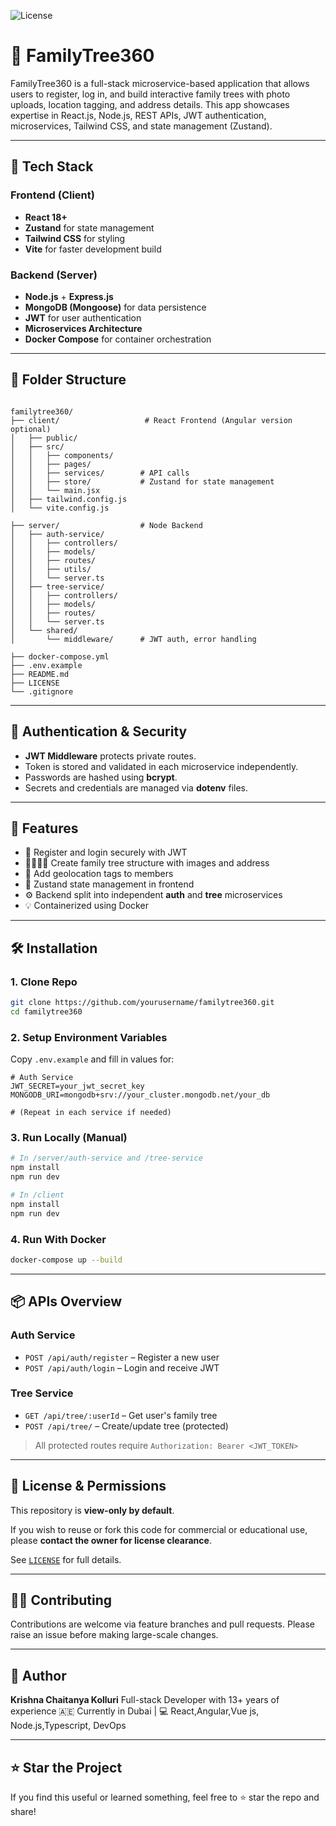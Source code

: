 

![License](https://img.shields.io/badge/license-Restricted--View--Only-red)

# 🌳 FamilyTree360

FamilyTree360 is a full-stack microservice-based application that allows users to register, log in, and build interactive family trees with photo uploads, location tagging, and address details. This app showcases expertise in React.js, Node.js, REST APIs, JWT authentication, microservices, Tailwind CSS, and state management (Zustand).

---

## 🚀 Tech Stack

### Frontend (Client)
- **React 18+**
- **Zustand** for state management
- **Tailwind CSS** for styling
- **Vite** for faster development build

### Backend (Server)
- **Node.js** + **Express.js**
- **MongoDB (Mongoose)** for data persistence
- **JWT** for user authentication
- **Microservices Architecture**
- **Docker Compose** for container orchestration

---

## 📂 Folder Structure

```

familytree360/
├── client/                   # React Frontend (Angular version optional)
│   ├── public/
│   ├── src/
│   │   ├── components/
│   │   ├── pages/
│   │   ├── services/        # API calls
│   │   ├── store/           # Zustand for state management
│   │   └── main.jsx
│   ├── tailwind.config.js
│   └── vite.config.js

├── server/                  # Node Backend
│   ├── auth-service/
│   │   ├── controllers/
│   │   ├── models/
│   │   ├── routes/
│   │   ├── utils/
│   │   └── server.ts
│   ├── tree-service/
│   │   ├── controllers/
│   │   ├── models/
│   │   ├── routes/
│   │   └── server.ts
│   └── shared/
│       └── middleware/      # JWT auth, error handling

├── docker-compose.yml
├── .env.example
├── README.md
├── LICENSE
└── .gitignore

````

---

## 🔐 Authentication & Security

- **JWT Middleware** protects private routes.
- Token is stored and validated in each microservice independently.
- Passwords are hashed using **bcrypt**.
- Secrets and credentials are managed via **dotenv** files.

---

## 🧰 Features

- 🔐 Register and login securely with JWT
- 👨‍👩‍👧‍👦 Create family tree structure with images and address
- 📍 Add geolocation tags to members
- 🧠 Zustand state management in frontend
- ⚙️ Backend split into independent **auth** and **tree** microservices
- 💡 Containerized using Docker

---

## 🛠️ Installation

### 1. Clone Repo

```bash
git clone https://github.com/yourusername/familytree360.git
cd familytree360
````

### 2. Setup Environment Variables

Copy `.env.example` and fill in values for:

```env
# Auth Service
JWT_SECRET=your_jwt_secret_key
MONGODB_URI=mongodb+srv://your_cluster.mongodb.net/your_db

# (Repeat in each service if needed)
```

### 3. Run Locally (Manual)

```bash
# In /server/auth-service and /tree-service
npm install
npm run dev

# In /client
npm install
npm run dev
```

### 4. Run With Docker

```bash
docker-compose up --build
```

---

## 📦 APIs Overview

### Auth Service

* `POST /api/auth/register` – Register a new user
* `POST /api/auth/login` – Login and receive JWT

### Tree Service

* `GET /api/tree/:userId` – Get user's family tree
* `POST /api/tree/` – Create/update tree (protected)

> All protected routes require `Authorization: Bearer <JWT_TOKEN>`

---

## 👮 License & Permissions

This repository is **view-only by default**.

If you wish to reuse or fork this code for commercial or educational use, please **contact the owner for license clearance**.

See [`LICENSE`](./LICENSE) for full details.

---

## 🙋‍♂️ Contributing

Contributions are welcome via feature branches and pull requests. Please raise an issue before making large-scale changes.

---

## 👤 Author

**Krishna Chaitanya Kolluri**
Full-stack Developer with 13+ years of experience
🇦🇪 Currently in Dubai | 💻 React,Angular,Vue js, Node.js,Typescript, DevOps

---

## ⭐ Star the Project

If you find this useful or learned something, feel free to ⭐ star the repo and share!


